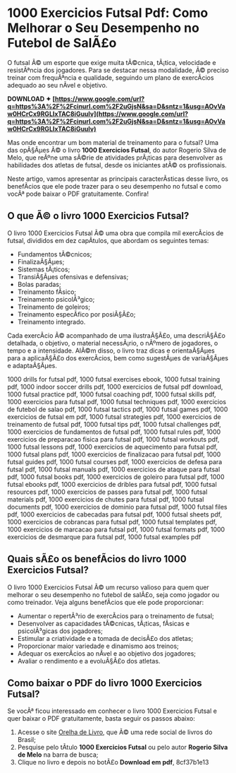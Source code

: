 
 
# 1000 Exercicios Futsal Pdf: Como Melhorar o Seu Desempenho no Futebol de SalÃ£o
  
O futsal Ã© um esporte que exige muita tÃ©cnica, tÃ¡tica, velocidade e resistÃªncia dos jogadores. Para se destacar nessa modalidade, Ã© preciso treinar com frequÃªncia e qualidade, seguindo um plano de exercÃ­cios adequado ao seu nÃ­vel e objetivo.
 
**DOWNLOAD ✦ [https://www.google.com/url?q=https%3A%2F%2Fcinurl.com%2F2uGjsN&sa=D&sntz=1&usg=AOvVaw0HCrCx9RGLIxTAC8iGuulv](https://www.google.com/url?q=https%3A%2F%2Fcinurl.com%2F2uGjsN&sa=D&sntz=1&usg=AOvVaw0HCrCx9RGLIxTAC8iGuulv)**


  
Mas onde encontrar um bom material de treinamento para o futsal? Uma das opÃ§Ãµes Ã© o livro **1000 Exercicios Futsal**, do autor Rogerio Silva de Melo, que reÃºne uma sÃ©rie de atividades prÃ¡ticas para desenvolver as habilidades dos atletas de futsal, desde os iniciantes atÃ© os profissionais.
  
Neste artigo, vamos apresentar as principais caracterÃ­sticas desse livro, os benefÃ­cios que ele pode trazer para o seu desempenho no futsal e como vocÃª pode baixar o PDF gratuitamente. Confira!
  
## O que Ã© o livro 1000 Exercicios Futsal?
  
O livro 1000 Exercicios Futsal Ã© uma obra que compila mil exercÃ­cios de futsal, divididos em dez capÃ­tulos, que abordam os seguintes temas:
  
- Fundamentos tÃ©cnicos;
- FinalizaÃ§Ãµes;
- Sistemas tÃ¡ticos;
- TransiÃ§Ãµes ofensivas e defensivas;
- Bolas paradas;
- Treinamento fÃ­sico;
- Treinamento psicolÃ³gico;
- Treinamento de goleiros;
- Treinamento especÃ­fico por posiÃ§Ã£o;
- Treinamento integrado.

Cada exercÃ­cio Ã© acompanhado de uma ilustraÃ§Ã£o, uma descriÃ§Ã£o detalhada, o objetivo, o material necessÃ¡rio, o nÃºmero de jogadores, o tempo e a intensidade. AlÃ©m disso, o livro traz dicas e orientaÃ§Ãµes para a aplicaÃ§Ã£o dos exercÃ­cios, bem como sugestÃµes de variaÃ§Ãµes e adaptaÃ§Ãµes.
 
1000 drills for futsal pdf,  1000 futsal exercises ebook,  1000 futsal training pdf,  1000 indoor soccer drills pdf,  1000 exercicios de futsal pdf download,  1000 futsal practice pdf,  1000 futsal coaching pdf,  1000 futsal skills pdf,  1000 exercicios para futsal pdf,  1000 futsal techniques pdf,  1000 exercicios de futebol de salao pdf,  1000 futsal tactics pdf,  1000 futsal games pdf,  1000 exercicios de futsal em pdf,  1000 futsal strategies pdf,  1000 exercicios de treinamento de futsal pdf,  1000 futsal tips pdf,  1000 futsal challenges pdf,  1000 exercicios de fundamentos de futsal pdf,  1000 futsal rules pdf,  1000 exercicios de preparacao fisica para futsal pdf,  1000 futsal workouts pdf,  1000 futsal lessons pdf,  1000 exercicios de aquecimento para futsal pdf,  1000 futsal plans pdf,  1000 exercicios de finalizacao para futsal pdf,  1000 futsal guides pdf,  1000 futsal courses pdf,  1000 exercicios de defesa para futsal pdf,  1000 futsal manuals pdf,  1000 exercicios de ataque para futsal pdf,  1000 futsal books pdf,  1000 exercicios de goleiro para futsal pdf,  1000 futsal ebooks pdf,  1000 exercicios de dribles para futsal pdf,  1000 futsal resources pdf,  1000 exercicios de passes para futsal pdf,  1000 futsal materials pdf,  1000 exercicios de chutes para futsal pdf,  1000 futsal documents pdf,  1000 exercicios de dominio para futsal pdf,  1000 futsal files pdf,  1000 exercicios de cabecadas para futsal pdf,  1000 futsal sheets pdf,  1000 exercicios de cobrancas para futsal pdf,  1000 futsal templates pdf,  1000 exercicios de marcacao para futsal pdf,  1000 futsal formats pdf,  1000 exercicios de desmarque para futsal pdf,  1000 futsal examples pdf
  
## Quais sÃ£o os benefÃ­cios do livro 1000 Exercicios Futsal?
  
O livro 1000 Exercicios Futsal Ã© um recurso valioso para quem quer melhorar o seu desempenho no futebol de salÃ£o, seja como jogador ou como treinador. Veja alguns benefÃ­cios que ele pode proporcionar:

- Aumentar o repertÃ³rio de exercÃ­cios para o treinamento de futsal;
- Desenvolver as capacidades tÃ©cnicas, tÃ¡ticas, fÃ­sicas e psicolÃ³gicas dos jogadores;
- Estimular a criatividade e a tomada de decisÃ£o dos atletas;
- Proporcionar maior variedade e dinamismo aos treinos;
- Adequar os exercÃ­cios ao nÃ­vel e ao objetivo dos jogadores;
- Avaliar o rendimento e a evoluÃ§Ã£o dos atletas.

## Como baixar o PDF do livro 1000 Exercicios Futsal?
  
Se vocÃª ficou interessado em conhecer o livro 1000 Exercicios Futsal e quer baixar o PDF gratuitamente, basta seguir os passos abaixo:

1. Acesse o site [Orelha de Livro](https://www.orelhadelivro.com.br/livros/24111/futsal-1000-exercicios/), que Ã© uma rede social de livros do Brasil;
2. Pesquise pelo tÃ­tulo **1000 Exercicios Futsal** ou pelo autor **Rogerio Silva de Melo** na barra de busca;
3. Clique no livro e depois no botÃ£o **Download em pdf**, 8cf37b1e13


